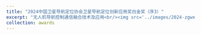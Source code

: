 ```yaml
---
title: "2024中国卫星导航定位协会卫星导航定位创新应用奖白金奖（序3）"
excerpt: "无人机导航控制通信融合技术及应用<br/><img src='../images/2024-zgwxdhxh-bjj(th3).jpg'>"
collection: awards
---
```

